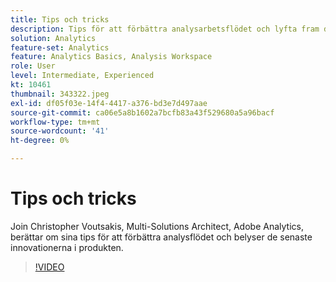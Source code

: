```yaml
---
title: Tips och tricks
description: Tips för att förbättra analysarbetsflödet och lyfta fram de senaste innovationerna inom Adobe Analytics
solution: Analytics
feature-set: Analytics
feature: Analytics Basics, Analysis Workspace
role: User
level: Intermediate, Experienced
kt: 10461
thumbnail: 343322.jpeg
exl-id: df05f03e-14f4-4417-a376-bd3e7d497aae
source-git-commit: ca06e5a8b1602a7bcfb83a43f529680a5a96bacf
workflow-type: tm+mt
source-wordcount: '41'
ht-degree: 0%

---
```


# Tips och tricks

Join Christopher Voutsakis, Multi-Solutions Architect, Adobe Analytics, berättar om sina tips för att förbättra analysflödet och belyser de senaste innovationerna i produkten.

>[!VIDEO](https://video.tv.adobe.com/v/343322/?quality=12&learn=on)
